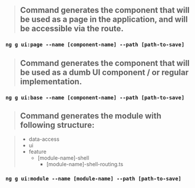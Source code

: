 > ## Command generates the component that will be used as a page in the application, and will be accessible via the route.

### `ng g ui:page --name [component-name] --path [path-to-save]`

> ## Command generates the component that will be used as a dumb UI component / or regular implementation.

### `ng g ui:base --name [component-name] --path [path-to-save]`

> ## Command generates the module with following structure:

> - data-access
> - ui
> - feature
>    - [module-name]-shell
>       - [module-name]-shell-routing.ts

### `ng g ui:module --name [module-name] --path [path-to-save]`



